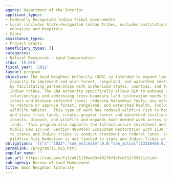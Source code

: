 ```yaml
---
agency: Department of the Interior
applicant_types:
- Federally Recognized lndian Tribal Governments
- Local (includes State-designated lndian Tribes, excludes institutions of higher
  education and hospitals
- State
assistance_types:
- Project Grants
beneficiary_types: []
categories:
- Natural Resources - Land Conservation
cfda: '15.015'
fiscal_year: '2022'
layout: program
objective: The Good Neighbor Authority (GNA) is intended to expand limited federal
  capacity to implement and plan forest, rangeland, and watershed restoration projects
  by facilitating partnerships with authorized states, counties, and federally recognized
  Indian tribes. The GNA authority specifically allows BLM to enhance state-federal
  relationships and addressing cross-boundary land restoration needs to include treating
  insect-and disease-infested trees; reducing hazardous fuels; any other activities
  to restore or improve forest, rangeland, and watershed health, including fish and
  wildlife habitat.  This type of work has reduced wildfire risk to habitat, communities,
  and state trust lands; creates greater forest and watershed resilience against drought,
  insects, disease, and wildfire and expands much-needed work across state and federal
  lands.  This program also supports the Infrastructure Investment and Jobs Act (IIJA)
  Public Law 117-58, Section 40804(b) Ecosystem Restoration with IIJA funding limited
  to states and Indian tribes to conduct treatment on Federal lands. Section 40803
  Wildfire Risk Reduction is not limited to state and Indian Tribes or Federal Lands.
obligations: '[{"x":"2022","sam_estimate":0.0,"sam_actual":13316466.0,"usa_spending_actual":6873806.46},{"x":"2023","sam_estimate":5317331.0,"sam_actual":0.0,"usa_spending_actual":14813668.36},{"x":"2024","sam_estimate":5000000.0,"sam_actual":0.0,"usa_spending_actual":0.0}]'
permalink: /program/15.015.html
popular_name: ''
sam_url: https://sam.gov/fal/e821170ae83c491fb74bfcef12c554c1/view
sub-agency: Bureau of Land Management
title: Good Neighbor Authority
---
```

